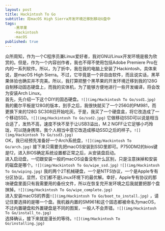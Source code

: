 ```yaml
---
layout: post
title: Hackintosh To Go
subtitle: 将macOS High Sierra开发环境迁移到移动U盘中
tags: 
    -黑苹果
    -Hackintosh
    -macOS
published: true
---
```


众所周知，作为一个C程序员兼Linux爱好者，我对GNU/Linux开发环境是极为欣赏的。但是，作为一个内容创作者，我也不得不使用包括Adobe Premiere Pro在内的一系列软件。所以，为了折中，我在我的电脑上安装了Hackintosh，具体来说，是macOS High Sierra。不过，它毕竟是一个非自由软件，而且说实话，黑苹果体验也确实并不完美。所以，我打算把整个黑苹果的开发环境迁移到我的128G自制移动固态硬盘上，而我的实体机，为了能够方便地进行一些开发编译，将会改为安装Arch Linux。  
首先，先介绍一下这个DIY的固态硬盘。`![](img/Hackintosh To Go/ssd1.jpg)` 我的戴尔平板是128G的版本，到手之后，我很快就买了一个256G的PM981，而更换下来的128G SC308旧开始吃灰。于是，我买了一个硬盘盒，将它改造成了一个移动SSD。`![](img/Hackintosh To Go/ssd2.jpg)`  它做移动SSD可以说是相当合适了，发热不高，速度不快不至于让USB3溢出，M.2 NGFF让它足够小巧玲珑，可以随身携带。我个人相当中意它改造成移动SSD之后的样子。`![](img/Hackintosh To Go/ssd3.jpg)`   
OK，我已经预先准备好一个Arch系统盘，`![](img/Hackintosh To Go/arch.jpg)` 接下来只需要先把macOS安装到SSD里即可。P750DM2的bios键是f2，进入BIOS确定系统设置都正常之后，从安装盘启动。  
进入启动盘，一切跟安装一般的macOS设备没有什么区别，只是注意抹掉和安装的磁盘是哪个。`![](img/Hackintosh To Go/wipe_ssd.jpg)` `![](img/Hackintosh To Go/wiping.jpg)` 我的两个2T机械硬盘，一个是NTFS协议，一个是Apple专有分区协议。显然，它们都不是Linux环境下的最优解。幸好，Apple专有协议的那块硬盘里面只有我需要用的备份文件，所以在恢复完开发环境之后我就要把那个盘抹掉。`![](img/Hackintosh To Go/wipe_complete.jpg)`   
进入安装macOS的界面`![](img/Hackintosh To Go/boot_to_install.jpg)` ，请记住要选择的是哪一个盘。我机器内置的SM961和这个固态都被命名为macOS，不过内置硬盘和外置硬盘是不同的图案，一般人不会弄错。`![](img/Hackintosh To Go/install_to.jpg)`   
选择确认，接下来就是漫长的等待。`![](img/Hackintosh To Go/installing.jpg)`   